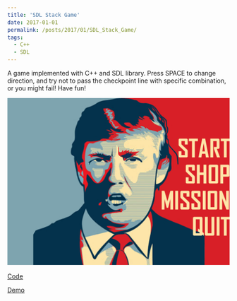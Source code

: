 ```yaml
---
title: 'SDL Stack Game'
date: 2017-01-01
permalink: /posts/2017/01/SDL_Stack_Game/
tags:
  - C++
  - SDL 
---
```


A game implemented with C++ and SDL library. Press SPACE to change direction, and try not to pass the checkpoint line with specific combination, or you might fail! Have fun!

![](/images/menu0.png)

[Code]()

[Demo](https://drive.google.com/file/d/0B-Cc0zdxKlJaVElOMk5ENlB0SFk/view?usp=sharing)